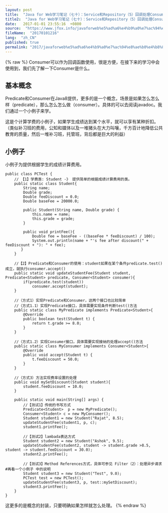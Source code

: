 ```yaml
---
layout: post
title:  "Java for Web学习笔记（七十）：Service和Repository（5）回调处理Consumer"
title2:  "Java for Web学习笔记（七十）：Service和Repository（5）回调处理Consumer"
date:   2017-01-01 23:55:16  +0800
source:  "https://www.jfox.info/javaforweb%e5%ad%a6%e4%b9%a0%e7%ac%94%e8%ae%b0%e4%b8%83%e5%8d%81service%e5%92%8crepository5%e5%9b%9e%e8%b0%83%e5%a4%84%e7%90%86consumer.html"
fileName:  "20170101216"
lang:  "zh_CN"
published: true
permalink: "2017/javaforweb%e5%ad%a6%e4%b9%a0%e7%ac%94%e8%ae%b0%e4%b8%83%e5%8d%81service%e5%92%8crepository5%e5%9b%9e%e8%b0%83%e5%a4%84%e7%90%86consumer.html"
---
```

{% raw %}
Consumer可以作为回调函数使用，很是方便，在接下来的学习中会使用到，我们先了解一下Consumer是什么。

## 基本概念

Predicate和Consumer在Java8提供，更多的是一个概念，场景是如果怎么怎么样（predicate），那么怎么怎么做（consumer）。具体的可以去阅读javadoc。我们通过一个小例子来学。

 这是个计算学费的小例子，如果学生成绩达到某个水平，就可以享有某种折扣。 （类似补习班的费用，公知和媒体以及一堆猪头在大力叫嚷，千方百计地降低公共教育的质量，然后一堆补习班，托管班，背后都是巨大的利益）

## 小例子

小例子为提供根据学生的成绩计算费用。

    public class PCTest {
        // 【1】学费类: Student -》 提供简单的根据成绩计算费用的类。
        public static class Student{
            String name;
            Double grade;
            Double feeDiscount = 0.0;
            Double baseFee = 20000.0;
    
            public Student(String name, Double grade) {        
                this.name = name;
                this.grade = grade;
            }        
    
            public void printFee(){
                Double fee = baseFee - ((baseFee * feeDiscount) / 100);
                System.out.println(name + "'s fee after discount(" + feeDiscount + "): " + fee);
           }
        }
    
        //【2】Predicate和Consumer的使用：student如果在某个条件predicate.test()成立，就执行consumer.accept()
        public static void updateStudentFee(Student student, Predicate<Student> predicate, Consumer<Student> consumer){
            if(predicate.test(student))
                consumer.accept(student);
        }
    
        //（方式1）实现Predicate和Consumer，这两个接口也比较简单
        //（方式1.1）实现Predicate接口，具体需要实现条件判断test()方法
        public static class MyPredicate implements Predicate<Student>{
            @Override
            public boolean test(Student t) {            
                return t.grade >= 8.0;
            }        
        }
    
        //（方式1.2）实现Consumer接口，具体需要实现接纳的处理accept()方法    
        public static class MyConsumer implements Consumer<Student>{
            @Override
            public void accept(Student t) {
                t.feeDiscount = 50.0;
            }
        }
    
        //（方式3）方法实现费率设置的处理
        public void mySetDiscount(Student student){
            student.feeDiscount = 10.0;
        }
    
        public static void main(String[] args) {
            //【测试1】传统的书写方式
            Predicate<Student>  p = new MyPredicate();
            Consumer<Student> c = new MyConsumer();
            Student student1 = new Student("Rajat", 8.5);
            updateStudentFee(student1, p, c);
            student1.printFee();
    
            //【测试2】lambada表达方式
            Student student2 = new Student("Ashok", 9.5);
            updateStudentFee(student2, student -> student.grade >8.5, student -> student.feeDiscount = 30.0);
            student2.printFee();
    
            //【测试3】Method References方式，具体可参见 Filter（2）：处理异步请求#再看一个小例子 中的说明
            Student student3 = new Student("Test", 9.0);
            PCTest test = new PCTest();
            updateStudentFee(student3, p, test::mySetDiscount);
            student3.printFee();
        }
    }

这更多的是概念的封装，只要明确如果怎样就怎么处理。
{% endraw %}
